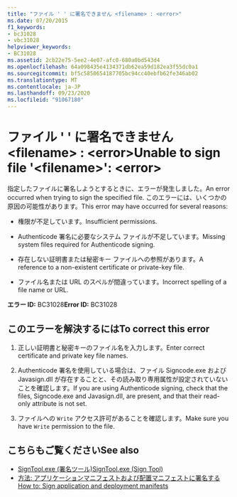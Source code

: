 ```yaml
---
title: "ファイル ' ' に署名できません <filename> : <error>"
ms.date: 07/20/2015
f1_keywords:
- bc31028
- vbc31028
helpviewer_keywords:
- BC31028
ms.assetid: 2cb22e75-5ee2-4e07-afc0-680a0bd543d4
ms.openlocfilehash: 64a098435e4134371db62ea59d182ea3f55dc0a1
ms.sourcegitcommit: bf5c5850654187705bc94cc40ebfb62fe346ab02
ms.translationtype: MT
ms.contentlocale: ja-JP
ms.lasthandoff: 09/23/2020
ms.locfileid: "91067180"
---
```

# <a name="unable-to-sign-file-filename-error"></a><span data-ttu-id="0f688-102">ファイル ' ' に署名できません \<filename> : \<error></span><span class="sxs-lookup"><span data-stu-id="0f688-102">Unable to sign file '\<filename>': \<error></span></span>

<span data-ttu-id="0f688-103">指定したファイルに署名しようとするときに、エラーが発生しました。</span><span class="sxs-lookup"><span data-stu-id="0f688-103">An error occurred when trying to sign the specified file.</span></span> <span data-ttu-id="0f688-104">このエラーには、いくつかの原因の可能性があります。</span><span class="sxs-lookup"><span data-stu-id="0f688-104">This error may have occurred for several reasons:</span></span>  
  
- <span data-ttu-id="0f688-105">権限が不足しています。</span><span class="sxs-lookup"><span data-stu-id="0f688-105">Insufficient permissions.</span></span>  
  
- <span data-ttu-id="0f688-106">Authenticode 署名に必要なシステム ファイルが不足しています。</span><span class="sxs-lookup"><span data-stu-id="0f688-106">Missing system files required for Authenticode signing.</span></span>  
  
- <span data-ttu-id="0f688-107">存在しない証明書または秘密キー ファイルへの参照があります。</span><span class="sxs-lookup"><span data-stu-id="0f688-107">A reference to a non-existent certificate or private-key file.</span></span>  
  
- <span data-ttu-id="0f688-108">ファイル名または URL のスペルが間違っています。</span><span class="sxs-lookup"><span data-stu-id="0f688-108">Incorrect spelling of a file name or URL.</span></span>  
  
 <span data-ttu-id="0f688-109">**エラー ID:** BC31028</span><span class="sxs-lookup"><span data-stu-id="0f688-109">**Error ID:** BC31028</span></span>  
  
## <a name="to-correct-this-error"></a><span data-ttu-id="0f688-110">このエラーを解決するには</span><span class="sxs-lookup"><span data-stu-id="0f688-110">To correct this error</span></span>  
  
1. <span data-ttu-id="0f688-111">正しい証明書と秘密キーのファイル名を入力します。</span><span class="sxs-lookup"><span data-stu-id="0f688-111">Enter correct certificate and private key file names.</span></span>  
  
2. <span data-ttu-id="0f688-112">Authenticode 署名を使用している場合は、ファイル Signcode.exe および Javasign.dll が存在することと、その読み取り専用属性が設定されていないことを確認します。</span><span class="sxs-lookup"><span data-stu-id="0f688-112">If you are using Authenticode signing, check that the files, Signcode.exe and Javasign.dll, are present, and that their read-only attribute is not set.</span></span>  
  
3. <span data-ttu-id="0f688-113">ファイルへの `Write` アクセス許可があることを確認します。</span><span class="sxs-lookup"><span data-stu-id="0f688-113">Make sure you have `Write` permission to the file.</span></span>  
  
## <a name="see-also"></a><span data-ttu-id="0f688-114">こちらもご覧ください</span><span class="sxs-lookup"><span data-stu-id="0f688-114">See also</span></span>

- [<span data-ttu-id="0f688-115">SignTool.exe (署名ツール)</span><span class="sxs-lookup"><span data-stu-id="0f688-115">SignTool.exe (Sign Tool)</span></span>](../../framework/tools/signtool-exe.md)
- [<span data-ttu-id="0f688-116">方法: アプリケーションマニフェストおよび配置マニフェストに署名する</span><span class="sxs-lookup"><span data-stu-id="0f688-116">How to: Sign application and deployment manifests</span></span>](/visualstudio/ide/how-to-sign-application-and-deployment-manifests)
